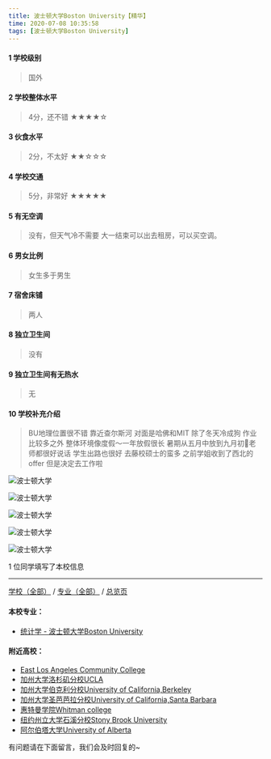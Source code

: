 ```yaml
---
title: 波士顿大学Boston University【精华】
time: 2020-07-08 10:35:58
tags: [波士顿大学Boston University]
---
```

#### 1 学校级别
> 国外


#### 2 学校整体水平
> 4分，还不错
★★★★☆


#### 3 伙食水平
>  2分，不太好
★★☆☆☆


#### 4 学校交通
> 5分，非常好
★★★★★


#### 5 有无空调
> 没有，但天气冷不需要 大一结束可以出去租房，可以买空调。


#### 6 男女比例
> 女生多于男生


#### 7 宿舍床铺
> 两人
 

#### 8 独立卫生间
> 没有


#### 9 独立卫生间有无热水
> 无


#### 10 学校补充介绍
> BU地理位置很不错 靠近查尔斯河 对面是哈佛和MIT 除了冬天冷成狗 作业比较多之外 整体环境像度假～一年放假很长 暑期从五月中放到九月初🤗老师都很好说话 学生出路也很好 去藤校硕士的蛮多 之前学姐收到了西北的offer 但是决定去工作啦

![波士顿大学](https://upload-images.jianshu.io/upload_images/6506516-76c0d0e46a409813.jpg?imageMogr2/auto-orient/strip%7CimageView2/2/w/1240)

![波士顿大学](https://upload-images.jianshu.io/upload_images/6506516-cfdc410aa3824731.jpg?imageMogr2/auto-orient/strip%7CimageView2/2/w/1240)

![波士顿大学](https://upload-images.jianshu.io/upload_images/6506516-9bb53e3dfbaaad18.jpg?imageMogr2/auto-orient/strip%7CimageView2/2/w/1240)

![波士顿大学](https://upload-images.jianshu.io/upload_images/6506516-147eaef577e20471.jpg?imageMogr2/auto-orient/strip%7CimageView2/2/w/1240)

![波士顿大学](http://upload-images.jianshu.io/upload_images/6506516-4fd3158ed1b1ca67.jpg?imageMogr2/auto-orient/strip%7CimageView2/2/w/1240)

1 位同学填写了本校信息
***
[学校（全部）](http://www.jianshu.com/p/3efa6bcca419) / [专业（全部）](http://www.jianshu.com/p/2d4c6d3552c2) / [总览页](http://www.jianshu.com/p/445daeb4fa00)
#### 本校专业：
- [统计学 - 波士顿大学Boston University](http://www.jianshu.com/p/e7ef8e1d323a) 

#### 附近高校：
- [East Los Angeles Community College](http://www.jianshu.com/p/1aec7ad9ce26) 
- [加州大学洛杉矶分校UCLA](https://www.jianshu.com/p/2c35063885ae)
- [加州大学伯克利分校University of California,Berkeley](http://www.jianshu.com/p/691533834d4b) 
- [加州大学圣芭芭拉分校University of California,Santa Barbara](http://www.jianshu.com/p/b003add8bcdb) 
- [惠特曼学院Whitman college](http://www.jianshu.com/p/1d720faaa03c) 
- [纽约州立大学石溪分校Stony Brook University](http://www.jianshu.com/p/7b27a919ad55)
- [阿尔伯塔大学University of Alberta](http://www.jianshu.com/p/a7200d06b3d7)





有问题请在下面留言，我们会及时回复的~
